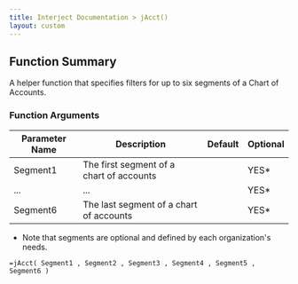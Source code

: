 ```yaml
---
title: Interject Documentation > jAcct()
layout: custom
---
```

##  Function Summary 

A helper function that specifies filters for up to six segments of a Chart of Accounts. 

###  Function Arguments   
  
| Parameter Name | Description                              | Default | Optional |
|----------------|------------------------------------------|---------|----------|
| Segment1       | The first segment of a chart of accounts |         | YES*     |
| ...            | ...                                      |         | YES*     |
| Segment6       | The last segment of a chart of accounts  |         | YES*     |

* Note that segments are optional and defined by each organization's needs. 


```Excel
=jAcct( Segment1 , Segment2 , Segment3 , Segment4 , Segment5 , Segment6 )
```

